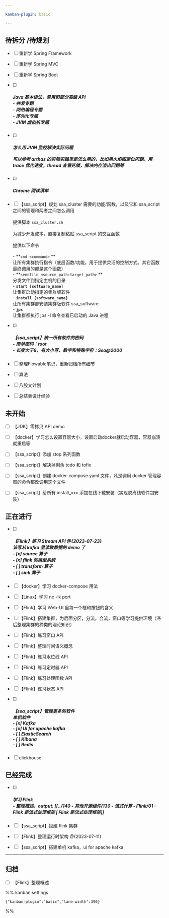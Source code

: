 ```yaml
---

kanban-plugin: basic

---
```


## 待拆分 /待规划

- [ ] 重新学 Spring Framework
- [ ] 重新学 Spring MVC
- [ ] 重新学 Spring Boot
- [ ] ##### Java 基本语法，常用和部分高级 API<br>- 并发专题<br>- 网络编程专题<br>- 序列化专题<br>- JVM 虚拟机专题
- [ ] ##### 怎么用 JVM 监控解决实际问题<br><br>可以参考 arthas 的实际实践里是怎么用的，比如用火焰图定位问题，用 trace 优化速度，thread 查看死锁，解决内存溢出问题等
- [ ] ##### Chrome 阅读清单
- [ ] 【ssa_script】规划 ssa_cluster 需要的功能/函数，以及它和 ssa_script 之间的管理和两者之间怎么调用<br><br>提供脚本 `ssa_cluster.sh`<br><br>为减少开发成本，直接复制粘贴 ssa_script 的交互函数<br><br>提供以下命令<br><br>- **`cmd <command>` **<br>  让所有集群执行指令（底层函数/功能，用于提供灵活的控制方式。其它函数最终调用的都是这个函数）<br>- **`sendfile <source_path:target_path>` **<br>  分发文件到指定主机的目录<br>- **`start [software_name]`**<br>  让集群启动指定的集群版软件<br>- **`install [software_name]`**<br>  让所有集群都安装集群版软件 ssa_software<br>- **`jps`**<br>  让集群都执行 jps -l 命令查看已启动的 Java 进程
- [ ] ##### 【ssa_script】统一所有软件的密码<br>- 简单密码：root<br>- 长度大于6，有大小写，数字和特殊字符：Ssa@2000
- [ ] 整理Flowable笔记，重新归档所有细节
- [ ] 算法
- [ ] 八股文计划
- [ ] 总结表设计经验


## 未开始

- [ ] 【JDK】零拷贝 API demo
- [ ] 【docker】学习怎么设置容器大小，设置启动docker就启动容器，容器崩溃就重启等
- [ ] 【ssa_script】添加 stop 系列函数
- [ ] 【ssa_script】解决掉剩余 todo 和 tofix
- [ ] 【ssa_script】创建 docker-compose.yaml 文件，凡是调用 docker 管理容器的命令都改调用这个文件
- [ ] 【ssa_script】给所有 install_xxx 添加在线下载安装（实现脱离线软件包安装）


## 正在进行

- [ ] ##### 【Flink】练习 Stream API @{2023-07-23}<br>该写从 kafka 里读取数据的 demo 了<br>- [x] source 算子<br>- [x] flink 的类型系统<br>- [ ] transform 算子<br>- [ ] sink 算子
- [ ] 【docker】学习 docker-compose 用法
- [ ] 【Linux】学习 nc -lk port
- [ ] 【Flink】学习 Web-UI 里每一个框和按钮的含义
- [ ] 【Flink】搭建集群，为后面分区，分流，合流，窗口等学习提供环境（滞后整理集群的种类的理论知识）
- [ ] 【Flink】练习窗口 API
- [ ] 【Flink】整理时间语义概念
- [ ] 【Flink】练习水位线 API
- [ ] 【Flink】练习定时器 API
- [ ] 【Flink】练习处理函数 API
- [ ] 【Flink】练习状态 API
- [ ] ##### 【ssa_script】管理更多的软件<br>**单机软件**<br>- [x] Kafka<br>- [x] UI for apache kafka<br>- [ ] ElasticSearch<br>- [ ] Kibana<br>- [ ] Redis
- [ ] clickhouse


## 已经完成

- [ ] ##### 学习 Flink<br>- 整理概述，output: [[../140 - 其他开源组件/130 - 流式计算 - Flink/01 - Flink 是流式处理框架 | Flink 是流式处理框架]]
- [ ] 【ssa_script】搭建 flink 集群
- [ ] 【Flink】整理运行时架构 @{2023-07-11}
- [ ] 【ssa_script】搭建单机 kafka，ui for apache kafka


***

## 归档

- [ ] 【Flink】整理概述

%% kanban:settings
```
{"kanban-plugin":"basic","lane-width":390}
```
%%